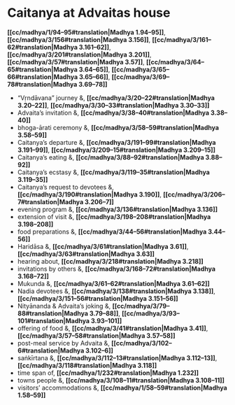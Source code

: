 # Caitanya at Advaitas house

**[[cc/madhya/1/94–95#translation|Madhya 1.94–95]]**, **[[cc/madhya/3/156#translation|Madhya 3.156]]**, **[[cc/madhya/3/161–62#translation|Madhya 3.161–62]]**, **[[cc/madhya/3/201#translation|Madhya 3.201]]**, **[[cc/madhya/3/57#translation|Madhya 3.57]]**, **[[cc/madhya/3/64–65#translation|Madhya 3.64–65]]**, **[[cc/madhya/3/65–66#translation|Madhya 3.65–66]]**, **[[cc/madhya/3/69–78#translation|Madhya 3.69–78]]**

* “Vṛndāvana” journey &, **[[cc/madhya/3/20–22#translation|Madhya 3.20–22]]**, **[[cc/madhya/3/30–33#translation|Madhya 3.30–33]]**
* Advaita’s invitation &, **[[cc/madhya/3/38–40#translation|Madhya 3.38–40]]**
* bhoga-ārati ceremony &, **[[cc/madhya/3/58–59#translation|Madhya 3.58–59]]**
* Caitanya’s departure &, **[[cc/madhya/3/191–99#translation|Madhya 3.191–99]]**, **[[cc/madhya/3/209–15#translation|Madhya 3.209–15]]**
* Caitanya’s eating &, **[[cc/madhya/3/88–92#translation|Madhya 3.88–92]]**
* Caitanya’s ecstasy &, **[[cc/madhya/3/119–35#translation|Madhya 3.119–35]]**
* Caitanya’s request to devotees &, **[[cc/madhya/3/190#translation|Madhya 3.190]]**, **[[cc/madhya/3/206–7#translation|Madhya 3.206–7]]**
* evening program &, **[[cc/madhya/3/136#translation|Madhya 3.136]]**
* extension of visit &, **[[cc/madhya/3/198–208#translation|Madhya 3.198–208]]**
* food preparations &, **[[cc/madhya/3/44–56#translation|Madhya 3.44–56]]**
* Haridāsa &, **[[cc/madhya/3/61#translation|Madhya 3.61]]**, **[[cc/madhya/3/63#translation|Madhya 3.63]]**
* hearing about, **[[cc/madhya/3/218#translation|Madhya 3.218]]**
* invitations by others &, **[[cc/madhya/3/168–72#translation|Madhya 3.168–72]]**
* Mukunda &, **[[cc/madhya/3/61–62#translation|Madhya 3.61–62]]**
* Nadia devotees &, **[[cc/madhya/3/138#translation|Madhya 3.138]]**, **[[cc/madhya/3/151–56#translation|Madhya 3.151–56]]**
* Nityānanda & Advaita’s joking &, **[[cc/madhya/3/79–88#translation|Madhya 3.79–88]]**, **[[cc/madhya/3/93–101#translation|Madhya 3.93–101]]**
* offering of food &, **[[cc/madhya/3/41#translation|Madhya 3.41]]**, **[[cc/madhya/3/57–58#translation|Madhya 3.57–58]]**
* post-meal service by Advaita &, **[[cc/madhya/3/102–6#translation|Madhya 3.102–6]]**
* saṅkīrtana &, **[[cc/madhya/3/112–13#translation|Madhya 3.112–13]]**, **[[cc/madhya/3/118#translation|Madhya 3.118]]**
* time span of, **[[cc/madhya/1/232#translation|Madhya 1.232]]**
* towns people &, **[[cc/madhya/3/108–11#translation|Madhya 3.108–11]]**
* visitors’ accommodations &, **[[cc/madhya/1/58–59#translation|Madhya 1.58–59]]**
